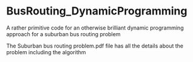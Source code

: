 # BusRouting_DynamicProgramming
A rather primitive code for an otherwise brilliant dynamic programming approach for a suburban bus routing problem

The Suburban bus routing problem.pdf file has all the details about the problem including the algorithm